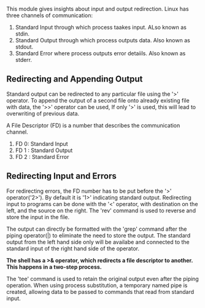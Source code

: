 This module gives insights about input and output redirection. Linux has three channels of communication:
  1. Standard Input through which process taakes input. ALso known as stdin.
  2. Standard Output through which process outputs data. Also known as stdout.
  3. Standard Error where process outputs error detaiils. Also known as stderr.

 ## Redirecting and Appending Output
 Standard output can be redirected to any particular file using the '>' operator.
 To append the output of a second file onto already existing file with data, the '>>' operator can be used, If only '>' is used, this will lead to overwriting of previous data.


A File Descriptor (FD) is a number that describes the communication channel.
  1. FD 0: Standard Input
  2. FD 1 : Standard Output
  3. FD 2 : Standard Error


 ## Redirecting Input and Errors
 For redirecting errors, the FD number has to be put before the '>' operator('2>'). 
 By default it is '1>' indicating standard output.
 Redirecting input to programs can be done with the '<' operator, with destination on the left, and the source on the right.
 The 'rev' command is used to reverse and store the input in the file.


The output can directly be formatted with the 'grep'  command after the piping operator(|) to eliminate the need to store the output.
The standard output from the left hand side only will be availabe and connected to the standard input of the right hand side of the operator.

**The shell has a >& operator, which redirects a file descriptor to another. This happens in a two-step process.**

The 'tee' command is used to retain the original output even after the piping operation.
When using process substitution, a temporary named pipe is created, allowing data to be passed to commands that read from standard input.
